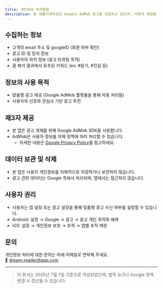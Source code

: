 ```yaml
---
title: 개인정보 처리방침
description: 본 애플리케이션은 Google AdMob 광고를 포함하고 있으며, 사용자 경험을 개선하고 맞춤형 광고를 제공하기 위해 일부 정보를 수집할 수 있습니다.
---
```


## 수집하는 정보

- 고객의 email 주소 및 googleID (회원 여부 확인)
- 광고 ID 및 장치 정보
- 사용자의 위치 정보 (광고 타겟팅 목적)
- 꿈 해석 결과에서 유추된 키워드 (ex: #용기, #진실 등)

## 정보의 사용 목적

- 맞춤형 광고 제공 (Google AdMob 플랫폼을 통해 자동 처리됨)
- 사용자의 선호와 관심사 기반 광고 추천

## 제3자 제공

- 본 앱은 광고 게재를 위해 Google AdMob SDK를 사용합니다.
- AdMob은 사용자 정보를 자체 정책에 따라 처리할 수 있습니다.
  - 자세한 내용은 [Google Privacy Policy](https://policies.google.com/privacy)를 참고하세요.

## 데이터 보관 및 삭제

- 본 앱은 사용자 개인정보를 자체적으로 저장하거나 보관하지 않습니다.
- 광고 관련 데이터는 Google 측에서 처리되며, 앱에서는 접근하지 않습니다.

## 사용자 권리

- 사용자는 앱 설정 또는 광고 설정을 통해 맞춤형 광고 수신 여부를 설정할 수 있습니다.
- Android: 설정 → Google → 광고 → 광고 개인 최적화 해제
- iOS: 설정 → 개인정보 보호 → 추적 → 앱별 추적 제한

## 문의

개인정보 처리에 대한 문의는 아래 이메일로 연락해 주세요.  
📧 dream-reader@app.com

---

> 이 문서는 2025년 7월 7일 기준으로 작성되었으며, 법적 요구나 Google 정책 변경 시 갱신될 수 있습니다.